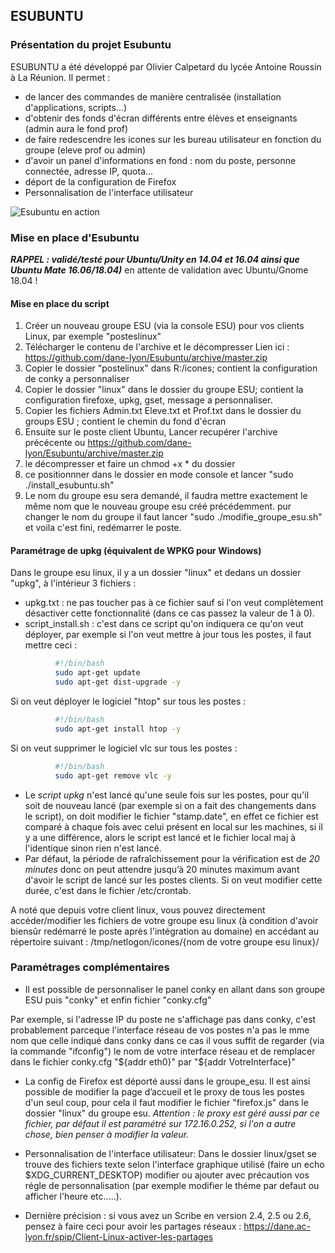 ## ESUBUNTU

### Présentation du projet Esubuntu

ESUBUNTU a été développé par Olivier Calpetard du lycée Antoine Roussin à La Réunion. 
Il permet :
* de lancer des commandes de manière centralisée (installation d'applications, scripts...)
* d'obtenir des fonds d'écran différents entre élèves et enseignants (admin aura le fond prof)
* de faire redescendre les icones sur les bureau utilisateur en fonction du groupe (eleve prof ou admin)
* d'avoir un panel d'informations en fond : nom du poste, personne connectée, adresse IP, quota... 
* déport de la configuration de Firefox
* Personnalisation de l'interface utilisateur

![Esubuntu en action](https://framapic.org/c1on2a82srbH/JBfkDgCwhmdZ.png)


### Mise en place d'Esubuntu 

_**RAPPEL : validé/testé pour Ubuntu/Unity en 14.04 et 16.04 ainsi que Ubuntu Mate 16.06/18.04)**_
en attente de validation avec Ubuntu/Gnome 18.04 !

#### Mise en place du script

1. Créer un nouveau groupe ESU (via la console ESU) pour vos clients Linux, par exemple "posteslinux"
2. Télécharger le contenu de l'archive et le décompresser 
Lien ici : https://github.com/dane-lyon/Esubuntu/archive/master.zip
3. Copier le dossier "postelinux" dans R:/icones; contient la configuration de conky a personnaliser
4. Copier le dossier "linux" dans le dossier du groupe ESU; contient la configuration firefoxe, upkg, gset, message a personnaliser.
5. Copier les fichiers Admin.txt Eleve.txt et Prof.txt dans le dossier du groups ESU ; contient le chemin du fond d'écran
6. Ensuite sur le poste client Ubuntu, Lancer 
recupérer l'archive précécente ou https://github.com/dane-lyon/Esubuntu/archive/master.zip
7. le décompresser et faire un chmod +x * du dossier
8. ce positionnner dans le dossier en mode console et lancer "sudo ./install_esubuntu.sh"
9. Le nom du groupe esu sera demandé, il faudra mettre exactement le même nom que le nouveau groupe esu créé précédemment.
pur changer le nom du groupe il faut lancer "sudo ./modifie_groupe_esu.sh"
et voila c'est fini, redémarrer le poste.


#### Paramétrage de upkg (équivalent de WPKG pour Windows)

Dans le groupe esu linux, il y a un dossier "linux" et dedans un dossier "upkg", à l'intérieur 3 fichiers :
* upkg.txt : ne pas toucher pas à ce fichier sauf si l'on veut complètement désactiver cette fonctionnalité (dans ce cas passez la valeur de 1 à 0).
* script_install.sh : c'est dans ce script qu'on indiquera ce qu'on veut déployer, par exemple si l'on veut mettre à jour tous les postes, il faut mettre ceci :

```bash
          #!/bin/bash
          sudo apt-get update
          sudo apt-get dist-upgrade -y
```
          
Si on veut déployer le logiciel "htop" sur tous les postes :

```bash
          #!/bin/bash
          sudo apt-get install htop -y
```
    
          
Si on veut supprimer le logiciel vlc sur tous les postes :

```bash
          #!/bin/bash
          sudo apt-get remove vlc -y
```
* Le *script upkg* n'est lancé qu'une seule fois sur les postes, pour qu'il soit de nouveau lancé (par exemple si on a fait 
des changements dans le script), on doit modifier le fichier "stamp.date", en effet ce fichier est comparé à chaque fois 
avec celui présent en local sur les machines, si il y a une différence, alors le script est lancé et le fichier local maj 
à l'identique sinon rien n'est lancé. 
* Par défaut, la période de rafraîchissement pour la vérification est de *20 minutes* donc on peut attendre jusqu’à 20 minutes 
maximum avant d'avoir le script de lancé sur les postes clients. Si on veut modifier cette durée, c'est dans le fichier 
/etc/crontab.

A noté que depuis votre client linux, vous pouvez directement accéder/modifier les fichiers de votre groupe esu linux (à condition d'avoir biensûr redémarré le poste après l'intégration au domaine) en accédant au répertoire suivant :
/tmp/netlogon/icones/{nom de votre groupe esu linux}/


### Paramétrages complémentaires

* Il est possible de personnaliser le panel conky en allant dans son groupe ESU puis "conky" et enfin fichier "conky.cfg"

Par exemple, si l'adresse IP du poste ne s'affichage pas dans conky, c'est probablement parceque l'interface réseau de vos postes n'a pas le mme nom que celle indiqué dans conky dans ce cas il vous suffit de regarder (via la commande "ifconfig") le nom de votre interface réseau et de remplacer dans le fichier conky.cfg "${addr eth0}" par "${addr VotreInterface}"

* La config de Firefox est déporté aussi dans le groupe_esu. Il est ainsi possible de modifier la page d’accueil et le proxy de tous les postes d'un seul coup, pour cela il faut modifier le fichier "firefox.js" dans le dossier "linux" du groupe esu.
_Attention : le proxy est géré aussi par ce fichier, par défaut il est paramétré sur 172.16.0.252, si l'on a autre chose, bien penser à modifier la valeur._

* Personnalisation de l'interface utilisateur:
Dans le dossier linux/gset se trouve des fichiers texte selon l'interface graphique utilisé (faire un echo $XDG_CURRENT_DESKTOP)
modifier ou ajouter avec précaution vos régle de personnalisation (par exemple modifier le théme par defaut ou afficher l'heure etc.....).

* Dernière précision : si vous avez un Scribe en version 2.4, 2.5 ou 2.6, pensez à faire ceci pour avoir les partages réseaux :
https://dane.ac-lyon.fr/spip/Client-Linux-activer-les-partages



